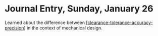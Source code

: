 # Journal Entry, Sunday, January 26

Learned about the difference between [[clearance-tolerance-accuracy-precision]] in the context of mechanical design.

[//begin]: # "Autogenerated link references for markdown compatibility"
[clearance-tolerance-accuracy-precision]: ../clearance-tolerance-accuracy-precision "clearance-tolerance-accuracy-precision"
[//end]: # "Autogenerated link references"